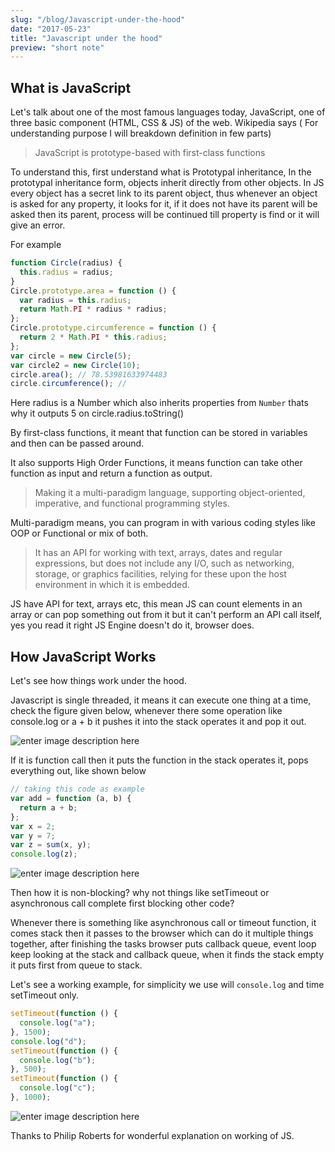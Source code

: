 ```yaml
---
slug: "/blog/Javascript-under-the-hood"
date: "2017-05-23"
title: "Javascript under the hood"
preview: "short note"
---
```


## What is JavaScript

Let's talk about one of the most famous languages today, JavaScript, one of three basic component (HTML, CSS & JS) of the web. Wikipedia says ( For understanding purpose I will breakdown definition in few parts)

> JavaScript is prototype-based with first-class functions

To understand this, first understand what is Prototypal inheritance, In the prototypal inheritance form, objects inherit directly from other objects. In JS every object has a secret link to its parent object, thus whenever an object is asked for any property, it looks for it, if it does not have its parent will be asked then its parent, process will be continued till property is find or it will give an error.

For example

```js
function Circle(radius) {
  this.radius = radius;
}
Circle.prototype.area = function () {
  var radius = this.radius;
  return Math.PI * radius * radius;
};
Circle.prototype.circumference = function () {
  return 2 * Math.PI * this.radius;
};
var circle = new Circle(5);
var circle2 = new Circle(10);
circle.area(); // 78.53981633974483
circle.circumference(); //
```

Here radius is a Number which also inherits properties from `Number` thats why it outputs 5 on circle.radius.toString()

By first-class functions, it meant that function can be stored in variables and then can be passed around.

It also supports High Order Functions, it means function can take other function as input and return a function as output.

> Making it a multi-paradigm language, supporting object-oriented, imperative, and functional programming styles.

Multi-paradigm means, you can program in with various coding styles like OOP or Functional or mix of both.

> It has an API for working with text, arrays, dates and regular expressions, but does not include any I/O, such as networking, storage, or graphics facilities, relying for these upon the host environment in which it is embedded.

JS have API for text, arrays etc, this mean JS can count elements in an array or can pop something out from it but it can't perform an API call itself, yes you read it right JS Engine doesn't do it, browser does.

## How JavaScript Works

Let's see how things work under the hood.

Javascript is single threaded, it means it can execute one thing at a time, check the figure given below, whenever there some operation like console.log or a + b it pushes it into the stack operates it and pop it out.

![enter image description here](https://cdn-images-1.medium.com/max/800/1*x7NIs6d3BXnXkMXxRsgcqg.png)

If it is function call then it puts the function in the stack operates it, pops everything out, like shown below

```js
// taking this code as example
var add = function (a, b) {
  return a + b;
};
var x = 2;
var y = 7;
var z = sum(x, y);
console.log(z);
```

![enter image description here](https://miro.medium.com/max/612/1*q-u2WyjkeUehm9SPxu_s-A.png)

Then how it is non-blocking? why not things like setTimeout or asynchronous call complete first blocking other code?

Whenever there is something like asynchronous call or timeout function, it comes stack then it passes to the browser which can do it multiple things together, after finishing the tasks browser puts callback queue, event loop keep looking at the stack and callback queue, when it finds the stack empty it puts first from queue to stack.

Let's see a working example, for simplicity we use will `console.log` and time setTimeout only.

```js
setTimeout(function () {
  console.log("a");
}, 1500);
console.log("d");
setTimeout(function () {
  console.log("b");
}, 500);
setTimeout(function () {
  console.log("c");
}, 1000);
```

![enter image description here](https://miro.medium.com/max/700/1*b2HkRiEkJI5fGRBnlsQSOA.gif)

Thanks to Philip Roberts for wonderful explanation on working of JS.
